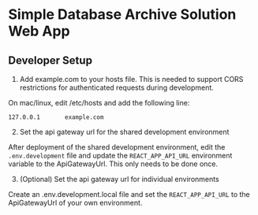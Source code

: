 # Simple Database Archive Solution Web App

## Developer Setup

1. Add example.com to your hosts file. This is needed to support CORS restrictions for authenticated requests during development.

On mac/linux, edit /etc/hosts and add the following line:

```
127.0.0.1       example.com
```

2. Set the api gateway url for the shared development environment

After deployment of the shared development environment, edit the `.env.development` file and update the `REACT_APP_API_URL` environment variable to the ApiGatewayUrl. This only needs to be done once.

3. (Optional) Set the api gateway url for individual environments

Create an .env.development.local file and set the `REACT_APP_API_URL` to the ApiGatewayUrl of your own environment.
